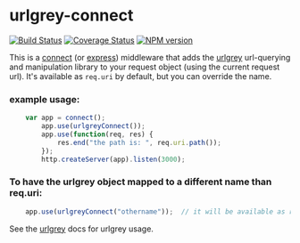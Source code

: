 # urlgrey-connect
[![Build
Status](https://secure.travis-ci.org/cainus/urlgrey-connect.png?branch=master)](http://travis-ci.org/cainus/urlgrey-connect)
[![Coverage Status](https://coveralls.io/repos/cainus/urlgrey-connect/badge.png?branch=master)](https://coveralls.io/r/cainus/urlgrey-connect)
[![NPM version](https://badge.fury.io/js/urlgrey-connect.png)](http://badge.fury.io/js/urlgrey-connect)

This is a [connect](https://github.com/senchalabs/connect) (or [express](http://expressjs.com/)) middleware that adds the [urlgrey](https://github.com/cainus/urlgrey) 
url-querying and manipulation library to your request object (using the current request url).  It's available as `req.uri` by default, but you can override the
name.

### example usage:

```javascript
  	var app = connect();
		app.use(urlgreyConnect());
		app.use(function(req, res) {
			res.end("the path is: ", req.uri.path());
		});
		http.createServer(app).listen(3000);
```

### To have the urlgrey object mapped to a different name than req.uri:

```javascript
  	app.use(urlgreyConnect("othername"));  // it will be available as req.othername
```

See the [urlgrey](https://github.com/cainus/urlgrey) docs for urlgrey usage. 


